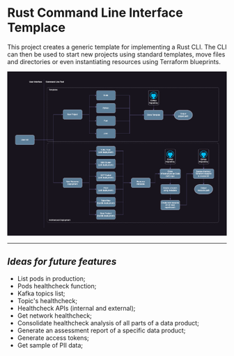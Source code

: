 # Rust Command Line Interface Templace

This project creates a generic template for implementing a Rust CLI.
The CLI can then be used to start new projects using standard templates, move files
and directories or even instantiating resources using Terraform blueprints.


![demon-r-cli diagram](./features_cli.drawio.png)

___
## *Ideas for future features*
  * List pods in production;
  * Pods healthcheck function;
  * Kafka topics list;
  * Topic's healthcheck;
  * Healthcheck APIs (internal and external);
  * Get network healthcheck;
  * Consolidate healthcheck analysis of all parts of a data product;
  * Generate an assessment report of a specific data product;
  * Generate access tokens;
  * Get sample of PII data; 